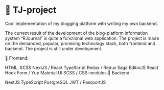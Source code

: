 # 📘 TJ-project

Cool implementation of my blogging platform with writing my own backend.

The current result of the development of the blog-platform information system “RJournal” is quite a functional web application. The project is made on the demanded, popular, promising technology stack, both frontend and backend. The project is still under development.

🌝 Frontend:

HTML, SCSS
NextJS / React
TypeScript
Redux / Redux Saga
EditorJS
React Hook Form / Yup
Material UI
SCSS / CSS-modules
🌚 Backend:

NestJS
TypeScript
PostgreSQL
JWT / PassportJS
